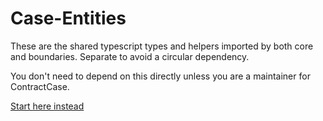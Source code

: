 # Case-Entities

These are the shared typescript types and helpers imported by both core and
boundaries. Separate to avoid a circular dependency.

You don't need to depend on this directly unless you are a maintainer for ContractCase.

[Start here instead](https://case.contract-testing.io/docs/intro)
